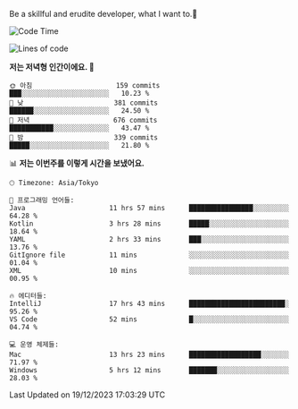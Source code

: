 Be a skillful and erudite developer, what I want to.👶

<!--START_SECTION:waka-->
![Code Time](http://img.shields.io/badge/Code%20Time-363%20hrs%2022%20mins-blue)

![Lines of code](https://img.shields.io/badge/%EC%A0%80%EB%8A%94%20%EC%97%AC%ED%83%9C%EA%B9%8C%EC%A7%80%20-747.3%20thousand%20%EC%A4%84%EC%9D%98%20%EC%BD%94%EB%93%9C%EB%A5%BC%20%EC%9E%91%EC%84%B1%ED%96%88%EC%96%B4%EC%9A%94.-blue)

**저는 저녁형 인간이에요. 🦉** 

```text
🌞 아침                     159 commits         ███░░░░░░░░░░░░░░░░░░░░░░   10.23 % 
🌆 낮　                     381 commits         ██████░░░░░░░░░░░░░░░░░░░   24.50 % 
🌃 저녁                     676 commits         ███████████░░░░░░░░░░░░░░   43.47 % 
🌙 밤　                     339 commits         █████░░░░░░░░░░░░░░░░░░░░   21.80 % 
```


📊 **저는 이번주를 이렇게 시간을 보냈어요.** 

```text
🕑︎ Timezone: Asia/Tokyo

💬 프로그래밍 언어들: 
Java                     11 hrs 57 mins      ████████████████░░░░░░░░░   64.28 % 
Kotlin                   3 hrs 28 mins       █████░░░░░░░░░░░░░░░░░░░░   18.64 % 
YAML                     2 hrs 33 mins       ███░░░░░░░░░░░░░░░░░░░░░░   13.76 % 
GitIgnore file           11 mins             ░░░░░░░░░░░░░░░░░░░░░░░░░   01.04 % 
XML                      10 mins             ░░░░░░░░░░░░░░░░░░░░░░░░░   00.95 % 

🔥 에디터들: 
IntelliJ                 17 hrs 43 mins      ████████████████████████░   95.26 % 
VS Code                  52 mins             █░░░░░░░░░░░░░░░░░░░░░░░░   04.74 % 

💻 운영 체제들: 
Mac                      13 hrs 23 mins      ██████████████████░░░░░░░   71.97 % 
Windows                  5 hrs 12 mins       ███████░░░░░░░░░░░░░░░░░░   28.03 % 
```


 Last Updated on 19/12/2023 17:03:29 UTC
<!--END_SECTION:waka-->
